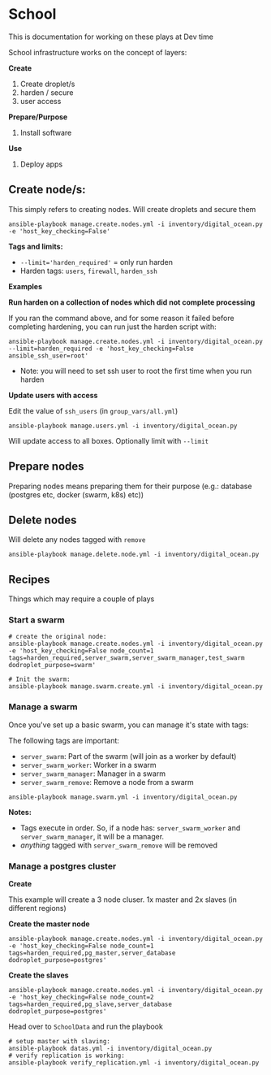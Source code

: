 # School

This is documentation for working on these plays at Dev time

School infrastructure works on the concept of layers:

**Create**

1. Create droplet/s
2. harden / secure
3. user access

**Prepare/Purpose**

1. Install software

**Use**

1. Deploy apps

## Create node/s:

This simply refers to creating nodes. Will create droplets and secure them

```
ansible-playbook manage.create.nodes.yml -i inventory/digital_ocean.py -e 'host_key_checking=False'
```

**Tags and limits:**

* `--limit='harden_required'` = only run harden
* Harden tags: `users`, `firewall`, `harden_ssh`

**Examples**

**Run harden on a collection of nodes which did not complete processing**

If you ran the command above, and for some reason it failed before completing hardening, you can run just the harden script with:

```
ansible-playbook manage.create.nodes.yml -i inventory/digital_ocean.py --limit=harden_required -e 'host_key_checking=False ansible_ssh_user=root'
```

* Note: you will need to set ssh user to root the first time when you run harden


**Update users with access**

Edit the value of `ssh_users` (in `group_vars/all.yml`)

```
ansible-playbook manage.users.yml -i inventory/digital_ocean.py
```

Will update access to all boxes. Optionally limit with `--limit`

## Prepare nodes

Preparing nodes means preparing them for their purpose (e.g.: database (postgres etc, docker (swarm, k8s) etc))

## Delete nodes

Will delete any nodes tagged with `remove`

```
ansible-playbook manage.delete.node.yml -i inventory/digital_ocean.py
```

## Recipes

Things which may require a couple of plays

### Start a swarm

```
# create the original node:
ansible-playbook manage.create.nodes.yml -i inventory/digital_ocean.py -e 'host_key_checking=False node_count=1 tags=harden_required,server_swarm,server_swarm_manager,test_swarm dodroplet_purpose=swarm'

# Init the swarm:
ansible-playbook manage.swarm.create.yml -i inventory/digital_ocean.py
```

### Manage a swarm

Once you've set up a basic swarm, you can manage it's state with tags:

The following tags are important:

* `server_swarm`: Part of the swarm (will join as a worker by default)
* `server_swarm_worker`: Worker in a swarm
* `server_swarm_manager`: Manager in a swarm
* `server_swarm_remove`: Remove a node from a swarm

```
ansible-playbook manage.swarm.yml -i inventory/digital_ocean.py
```

**Notes:**

* Tags execute in order. So, if a node has: `server_swarm_worker` and `server_swarm_manager`, it will be a manager.
* _anything_ tagged with `server_swarm_remove` will be removed

### Manage a postgres cluster

**Create**

This example will create a 3 node cluser. 1x master and 2x slaves (in different regions)

**Create the master node**
```
ansible-playbook manage.create.nodes.yml -i inventory/digital_ocean.py -e 'host_key_checking=False node_count=1 tags=harden_required,pg_master,server_database dodroplet_purpose=postgres'
```

**Create the slaves**
```
ansible-playbook manage.create.nodes.yml -i inventory/digital_ocean.py -e 'host_key_checking=False node_count=2 tags=harden_required,pg_slave,server_database dodroplet_purpose=postgres'
```

Head over to `SchoolData` and run the playbook

```
# setup master with slaving:
ansible-playbook datas.yml -i inventory/digital_ocean.py
# verify replication is working:
ansible-playbook verify_replication.yml -i inventory/digital_ocean.py
```
